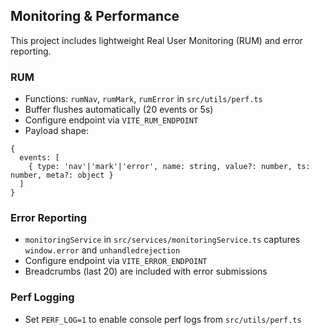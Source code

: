 ## Monitoring & Performance

This project includes lightweight Real User Monitoring (RUM) and error reporting.

### RUM
- Functions: `rumNav`, `rumMark`, `rumError` in `src/utils/perf.ts`
- Buffer flushes automatically (20 events or 5s)
- Configure endpoint via `VITE_RUM_ENDPOINT`
- Payload shape:
```
{
  events: [
    { type: 'nav'|'mark'|'error', name: string, value?: number, ts: number, meta?: object }
  ]
}
```

### Error Reporting
- `monitoringService` in `src/services/monitoringService.ts` captures `window.error` and `unhandledrejection`
- Configure endpoint via `VITE_ERROR_ENDPOINT`
- Breadcrumbs (last 20) are included with error submissions

### Perf Logging
- Set `PERF_LOG=1` to enable console perf logs from `src/utils/perf.ts`


